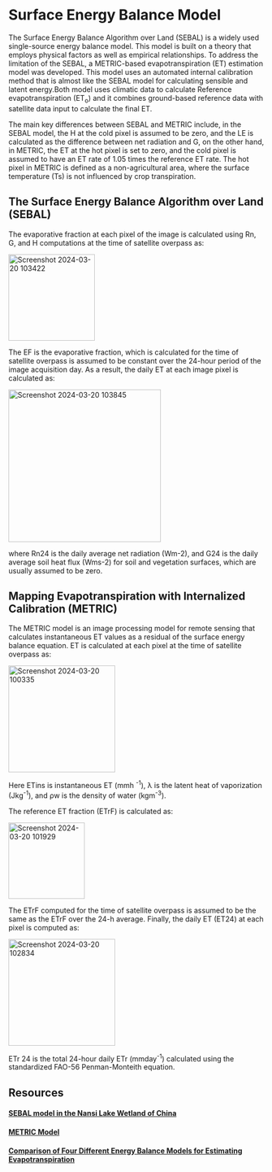 # Surface Energy Balance Model 
The Surface Energy Balance Algorithm over Land (SEBAL) is a widely used single-source energy balance model. This model is built on a theory that employs physical factors as well as empirical relationships. To address the limitation of the SEBAL, a METRIC-based evapotranspiration (ET) estimation model was developed. This model uses an automated internal calibration method that is almost like the SEBAL model for calculating sensible and latent energy.Both model uses climatic data to calculate Reference evapotranspiration (ET<sub>o</sub>) and it combines ground-based reference data with satellite data input to calculate the final ET. 

The main key differences between SEBAL and METRIC include, in the SEBAL model, the H at the cold pixel is assumed to be zero, and the LE is calculated as the difference between net radiation and G, on the other hand, in METRIC, the ET at the hot pixel is set to zero, and the cold pixel is assumed to have an ET rate of 1.05 times the reference ET rate. The hot pixel in METRIC is defined as a non-agricultural area, where the surface temperature (Ts) is not influenced by crop transpiration.

## The Surface Energy Balance Algorithm over Land (SEBAL)

The evaporative fraction at each pixel of the image is calculated using Rn, G, and H computations at the time of satellite overpass as:

<img width="170" alt="Screenshot 2024-03-20 103422" src="https://github.com/AthiraNG/Metric-Sebal/assets/129937610/a684b626-dfbe-4eda-a420-782f795231d9">

The EF is the evaporative fraction, which is calculated for the time of satellite overpass is assumed to be constant over the 24-hour period of the image acquisition day. As a result, the daily ET at each image pixel is calculated as:

<img width="300" alt="Screenshot 2024-03-20 103845" src="https://github.com/AthiraNG/Metric-Sebal/assets/129937610/4f48808f-cf76-4209-b73b-68a292772bd0">

where Rn<sub></sub>24 is the daily average net radiation (Wm<sup></sup>-2), and G<sub></sub>24 is the daily average soil heat flux (Wms<sup></sup>-2) for soil and vegetation surfaces, which are usually assumed to be zero.

## Mapping Evapotranspiration with Internalized Calibration (METRIC)

The METRIC model is an image processing model for remote sensing that calculates instantaneous ET values as a residual of the surface energy balance equation.
ET is calculated at each pixel at the time of satellite overpass as:

<img width="210" alt="Screenshot 2024-03-20 100335" src="https://github.com/AthiraNG/Metric-Sebal/assets/129937610/fb0099f8-2ebc-4010-9f8f-c2b8be7fe41b">

Here ETins is instantaneous ET (mmh <sup>-1</sup>), λ is the latent heat of vaporization (Jkg<sup>-1</sup>), and ρw is the density of water (kgm<sup>-3</sup>).

The reference ET fraction (ETrF) is calculated as:

<img width="150" alt="Screenshot 2024-03-20 101929" src="https://github.com/AthiraNG/Metric-Sebal/assets/129937610/0e9dad80-58db-4c51-b796-d76fe207980b">

The ETrF computed for the time of satellite overpass is assumed to be the same as the ETrF over the 24-h average. Finally, the daily ET (ET24) at each pixel is computed as:

<img width="210" alt="Screenshot 2024-03-20 102834" src="https://github.com/AthiraNG/Metric-Sebal/assets/129937610/2ac0fc54-7445-4a1d-8c57-845f952662fd">

ETr 24 is the total 24-hour daily ETr (mmday<sup>-1</sup>) calculated using the standardized FAO-56 Penman-Monteith equation.


## Resources

#### [SEBAL model in the Nansi Lake Wetland of China](https://www.sciencedirect.com/science/article/pii/S0895717710005303)
#### [METRIC Model](https://www.researchgate.net/publication/228615269_Satellite-Based_Energy_Balance_for_Mapping_Evapotranspiration_With_Internalized_Calibration_METRIC_-_Model)
#### [Comparison of Four Different Energy Balance Models for Estimating Evapotranspiration](https://www.mdpi.com/2073-4441/8/1/9)
